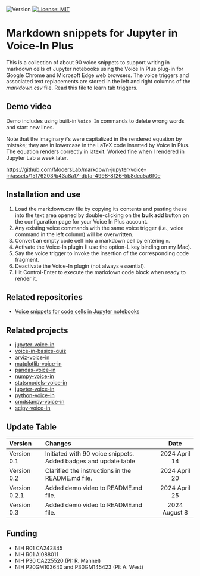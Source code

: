 ![Version](https://img.shields.io/static/v1?label=markdown-jupyter-voice-in&message=0.3&color=brightcolor)
[![License: MIT](https://img.shields.io/badge/License-MIT-blue.svg)](https://opensource.org/licenses/MIT)

# Markdown snippets for Jupyter in Voice-In Plus

This is a collection of about 90 voice snippets to support writing in markdown cells of Jupyter notebooks using the Voice In Plus plug-in for Google Chrome and Microsoft Edge web browsers.
The voice triggers and associated text replacements are stored in the left and right columns of the *markdown.csv* file.
Read this file to learn tab triggers.

## Demo video
Demo includes using built-in `Voice In` commands to delete wrong words and start new lines.

Note that the imaginary *i*'s were capitalized in the rendered equation by mistake; they are in lowercase in the LaTeX code inserted by Voice In Plus.
The equation renders correctly in [latexit](https://pierre.chachatelier.fr/latexit).
Worked fine when I rendered in Jupyter Lab a week later.


https://github.com/MooersLab/markdown-jupyter-voice-in/assets/15176203/b43a8a17-dbfa-4998-8f26-5b8dec5a6f0e


## Installation and use

1. Load the markdown.csv file by copying its contents and pasting these into the text area opened by double-clicking on the **bulk add** button on the configuration page for your Voice In Plus account.
2. Any existing voice commands with the same voice trigger (i.e., voice command in the left column) will be overwritten.
3. Convert an empty code cell into a markdown cell by entering `m`.
4. Activate the Voice-In plugin (I use the option-L key binding on my Mac).
6. Say the voice trigger to invoke the insertion of the corresponding code fragment.
7. Deactivate the Voice-In plugin (not always essential).
8. Hit Control-Enter to execute the markdown code block when ready to render it.

## Related repositories

- [Voice snippets for code cells in Jupyter notebooks](https://github.com/MooersLab/jupyter-voice-in)

## Related projects

- [jupyter-voice-in](https://github.com/MooersLab/jupyter-voice-in)
- [voice-in-basics-quiz](https://github.com/MooersLab/voice-in-basics-quiz)
- [arviz-voice-in](https://github.com/MooersLab/arviz-voice-in)
- [matplotlib-voice-in](https://github.com/MooersLab/matplotlib-voice-in)
- [pandas-voice-in](https://github.com/MooersLab/pandas-voice-in)
- [numpy-voice-in](https://github.com/MooersLab/numpy-voice-in)
- [statsmodels-voice-in](https://github.com/MooersLab/statsmodels-voice-in)
- [jupyter-voice-in](https://github.com/MooersLab/jupyter-voice-in)
- [python-voice-in](https://github.com/MooersLab/python-voice-in)
- [cmdstanpy-voice-in](https://github.com/MooersLab/cmdstanpy-voice-in)
- [scipy-voice-in](https://github.com/MooersLab/scipy-voice-in)

## Update Table
|Version        | Changes                                                                                                                                    | Date                 |
|:-------------|:------------------------------------------------------------------------------------------------------------------------------------------|:--------------------:|
| Version 0.1   | Initiated  with 90 voice snippets. Added badges and update table                                                                           | 2024 April 14        |
| Version 0.2   | Clarified the instructions in the README.md file.                                                                                          | 2024 April 20        | 
| Version 0.2.1 | Added demo video to README.md file.                                                                                                        | 2024 April 25        |
| Version 0.3 | Added demo video to README.md file.                                                                                                        | 2024 August 8        |
 
## Funding
- NIH R01 CA242845
- NIH R01 AI088011
- NIH P30 CA225520 (PI: R. Mannel)
- NIH P20GM103640 and P30GM145423 (PI: A. West)

